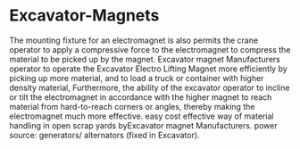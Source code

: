 Excavator-Magnets
=================

The mounting fixture for an electromagnet is also permits the crane operator to apply a compressive force to the electromagnet to compress the material to be picked up by the magnet.  Excavator magnet Manufacturers operator to operate the Excavator Electro Lifting Magnet more efficiently by picking up more material, and to load a truck or container with higher density material, Furthermore, the ability of the excavator operator to incline or tilt the electromagnet in accordance with the higher magnet to reach material from hard-to-reach corners or angles, thereby making the electromagnet much more effective.  easy cost effective way of material handling in open scrap yards byExcavator magnet Manufacturers.  power source: generators/ alternators (fixed in Excavator).
